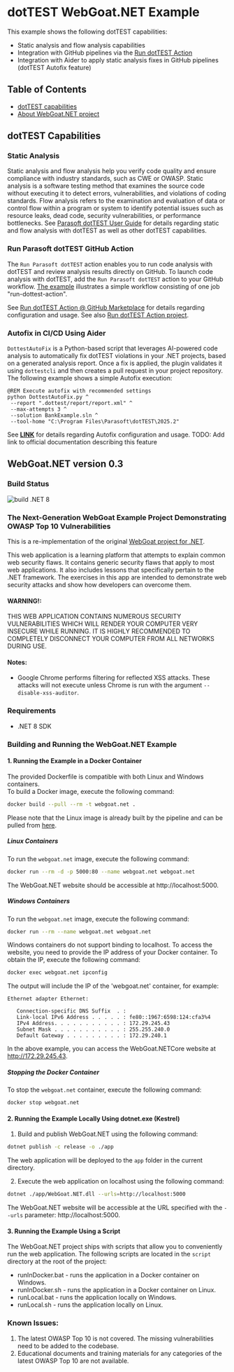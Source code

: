 # dotTEST WebGoat.NET Example

This example shows the following dotTEST capabilities:

- Static analysis and flow analysis capabilities
- Integration with GitHub pipelines via the [Run dotTEST Action](https://github.com/parasoft/run-dottest-action)
- Integration with Aider to apply static analysis fixes in GitHub pipelines (dotTEST Autofix feature)

## Table of Contents

- [dotTEST capabilities](#dotTEST-capabilities)
- [About WebGoat.NET project](#WebGoatNET-version-03)

## dotTEST Capabilities

### Static Analysis

Static analysis and flow analysis help you verify code quality and ensure compliance with industry standards, such as CWE or OWASP. Static analysis is a software testing method that examines the source code without executing it to detect errors, vulnerabilities, and violations of coding standards. Flow analysis refers to the examination and evaluation of data or control flow within a program or system to identify potential issues such as resource leaks, dead code, security vulnerabilities, or performance bottlenecks. 
See [Parasoft dotTEST User Guide](https://docs.parasoft.com/display/DOTTEST20252) for details regarding static and flow analysis with dotTEST as well as other dotTEST capabilities.

### Run Parasoft dotTEST GitHub Action

The `Run Parasoft dotTEST` action enables you to run code analysis with dotTEST and review analysis results directly on GitHub. To launch code analysis with dotTEST, add the `Run Parasoft dotTEST` action to your GitHub workflow. [The example](https://github.com/parasoft/run-dottest-action/blob/master/samples/run-dottest-analyzer-template.yml) illustrates a simple workflow consisting of one job "run-dottest-action".

See [Run dotTEST Action @ GitHub Marketplace](https://github.com/marketplace/actions/run-parasoft-dottest) for details regarding configuration and usage.
See also [Run dotTEST Action project](https://github.com/parasoft/run-dottest-action).


### Autofix in CI/CD Using Aider

`DottestAutoFix` is a Python-based script that leverages AI-powered code analysis to automatically fix dotTEST violations in your .NET projects, based on a generated analysis report. Once a fix is applied, the plugin validates it using `dottestcli` and then creates a pull request in your project repository.
The following example shows a simple Autofix execution:
```batch
@REM Execute autofix with recommended settings
python DottestAutoFix.py ^
 --report ".dottest/report/report.xml" ^
 --max-attempts 3 ^
 --solution BankExample.sln ^
 --tool-home "C:\Program Files\Parasoft\dotTEST\2025.2"
```

See [**LINK**](https://docs.parasoft.com/display/DOTTEST20252/Fixing+Violations+Using+Autofix) for details regarding Autofix configuration and usage.
TODO: Add link to official documentation describing this feature

## WebGoat.NET version 0.3

### Build Status

![build .NET 8](https://github.com/tobyash86/WebGoat.NET/workflows/build%20.NET%208/badge.svg)

### The Next-Generation WebGoat Example Project Demonstrating OWASP Top 10 Vulnerabilities

This is a re-implementation of the original [WebGoat project for .NET](https://github.com/rappayne/WebGoat.NET).

This web application is a learning platform that attempts to explain 
common web security flaws. It contains generic security flaws that apply to
most web applications. It also includes lessons that specifically pertain to
the .NET framework. The exercises in this app are intended to demonstrate 
web security attacks and show how developers can overcome them.

#### WARNING!: 
THIS WEB APPLICATION CONTAINS NUMEROUS SECURITY VULNERABILITIES 
WHICH WILL RENDER YOUR COMPUTER VERY INSECURE WHILE RUNNING. IT IS HIGHLY
RECOMMENDED TO COMPLETELY DISCONNECT YOUR COMPUTER FROM ALL NETWORKS DURING USE.

#### Notes:
 - Google Chrome performs filtering for reflected XSS attacks. These attacks
   will not execute unless Chrome is run with the argument 
   `--disable-xss-auditor`.

### Requirements
- .NET 8 SDK

### Building and Running the WebGoat.NET Example

#### 1. Running the Example in a Docker Container

The provided Dockerfile is compatible with both Linux and Windows containers.  
To build a Docker image, execute the following command:

```sh
docker build --pull --rm -t webgoat.net .
```

Please note that the Linux image is already built by the pipeline and can be pulled from [here](https://github.com/users/tobyash86/packages?repo_name=WebGoat.NET).

##### Linux Containers

To run the `webgoat.net` image, execute the following command:

```sh
docker run --rm -d -p 5000:80 --name webgoat.net webgoat.net
```

The WebGoat.NET website should be accessible at http://localhost:5000.

##### Windows Containers

To run the `webgoat.net` image, execute the following command:

```sh
docker run --rm --name webgoat.net webgoat.net
```

Windows containers do not support binding to localhost. To access the website, you need to provide the IP address of your Docker container. To obtain the IP, execute the following command:

```sh
docker exec webgoat.net ipconfig
```
The output will include the IP of the 'webgoat.net' container, for example:

```
Ethernet adapter Ethernet:

   Connection-specific DNS Suffix  . : 
   Link-local IPv6 Address . . . . . : fe80::1967:6598:124:cfa3%4
   IPv4 Address. . . . . . . . . . . : 172.29.245.43
   Subnet Mask . . . . . . . . . . . : 255.255.240.0
   Default Gateway . . . . . . . . . : 172.29.240.1
```

In the above example, you can access the WebGoat.NETCore website at http://172.29.245.43.

##### Stopping the Docker Container

To stop the `webgoat.net` container, execute the following command:

```sh
docker stop webgoat.net
```

#### 2. Running the Example Locally Using dotnet.exe (Kestrel)

1. Build and publish WebGoat.NET using the following command:

```sh
dotnet publish -c release -o ./app 
```

The web application will be deployed to the `app` folder in the current directory.

2. Execute the web application on localhost using the following command:

```sh
dotnet ./app/WebGoat.NET.dll --urls=http://localhost:5000
```

The WebGoat.NET website will be accessible at the URL specified with the `--urls` parameter: http://localhost:5000.

#### 3. Running the Example Using a Script
The WebGoat.NET project ships with scripts that allow you to conveniently run the web application. The following scripts are located in the `script` directory at the root of the project:
- runInDocker.bat - runs the application in a Docker container on Windows.
- runInDocker.sh - runs the application in a Docker container on Linux.
- runLocal.bat - runs the application locally on Windows.
- runLocal.sh - runs the application locally on Linux.

### Known Issues:

1. The latest OWASP Top 10 is not covered. The missing vulnerabilities need to be added to the codebase.
2. Educational documents and training materials for any categories of the latest OWASP Top 10 are not available.









